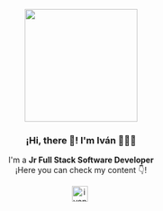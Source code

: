 <p align="center" width="300">
   <img align="center" width="200" src="" />
   <h3 align="center">¡Hi, there 👋! I'm Iván 👨🏻‍💻</h3>
</p>
<p align="center">I'm a <strong>Jr Full Stack Software Developer</strong> <br/>¡Here you can check my content 👇!</p>
<p align="center">
   <a href="https://www.linkedin.com/in/rafael-ivan-cruz/" target="blank" style='margin-right:4px'>
    <img align="center" src="https://cdn.jsdelivr.net/npm/simple-icons@3.0.1/icons/linkedin.svg" alt="ivancz" height="28px" width="28px" />
  </a>
</p>
